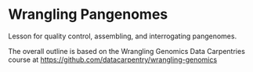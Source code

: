 # Wrangling Pangenomes

Lesson for quality control, assembling, and interrogating pangenomes.

The overall outline is based on the Wrangling Genomics Data Carpentries course at https://github.com/datacarpentry/wrangling-genomics
